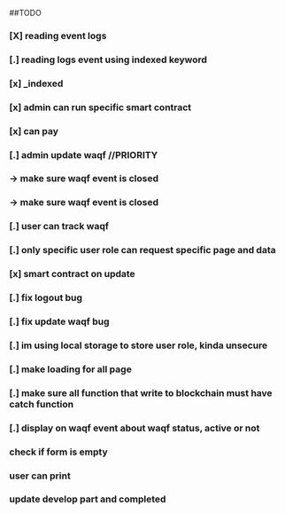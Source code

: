 ##TODO
### [X] reading event logs
### [.] reading logs event using indexed keyword
### [x] _indexed 
### [x] admin can run specific smart contract
### [x] can pay
### [.] admin update waqf //PRIORITY
###    -> make sure waqf event is closed
###    -> make sure waqf event is closed

### [.] user can track waqf
### [.] only specific user role can request specific page and data
### [x] smart contract on update
### [.] fix logout bug
### [.] fix update waqf bug
### [.] im using local storage to store user role, kinda unsecure 
### [.] make loading for all page
### [.] make sure all function that write to blockchain must have catch function
### [.] display on waqf event about waqf status, active or not
### check if form is empty
### user can print
### update develop part and completed
